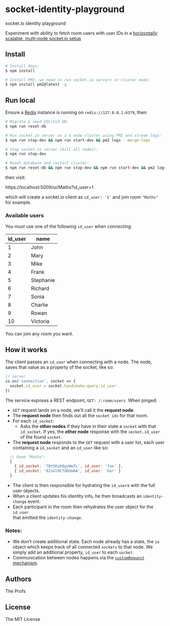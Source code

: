 # socket-identity-playground
socket.io identity playground

Experiment with ability to fetch room users with user IDs in
a [horizontally scalable, multi-node socket.io setup][socket.io-multiple-nodes]

## Install

```bash
# Install deps:
$ npm install

# Install PM2, we need to run socket.io servers in cluster mode:
$ npm install pm2@latest -g
```

## Run local

Ensure a [Redis][redis] instance is running on `redis://127.0.0.1:6379`, then:

```bash
# Migrate & seed SQLite3 DB:
$ npm run reset-db

# Run socket.io server as a 4 node cluster using PM2 and stream logs:
$ npm run stop-dev && npm run start-dev && pm2 logs --merge-logs

# Stop socket.io server (kill all nodes):
$ npm run stop-dev

# Reset database and restart cluster:
$ npm run reset-db && npm run stop-dev && npm run start-dev && pm2 logs --merge-logs
```

then visit:

https://localhost:5009/ui/Maths?id_user=1

which will create a socket.io client as `id_user: '1'` and join room `"Maths"`
for example.

### Available users

You *must* use one of the following `id_user` when connecting:

| id_user | name      |
|---------|-----------|
| 1       | John      |
| 2       | Mary      |
| 3       | Mike      |
| 4       | Frank     |
| 5       | Stephanie |
| 6       | Richard   |
| 7       | Sonia     |
| 8       | Charlie   |
| 9       | Rowan     |
| 10      | Victoria  |

You can join any room you want.

## How it works

The client passes an `id_user` when connecting with a node.
The node, saves that value as a property of the socket, like so:

```js
// server
io.on('connection', socket => {
  socket.id_user = socket.handshake.query.id_user
})
```

The service exposes a REST endpoint, `GET: /:room/users`.
When pinged:

- `GET` request lands on a node, we'll call it the **request node**.
- The **request node** then finds out all the `socket ids` for that room.
- For each `id_socket`:
  - Asks the **other nodes** if they have in their state a `socket` with that
    `id_socket`.
    If yes, the **other node** response with the `socket.id_user` of the
    found `socket`.
- The **request node** responds to the `GET` request with a user list,
  each user containing a `id_socket` and an `id_user` like so:

```js
  // Room "Maths":
  [
    { id_socket: '70tSKzb9gzWwfL', id_user: 'foo' },
    { id_socket: '62sGlHCfUDdmAA', id_user: 'bar' }
  ]
```

- The client is then responsible for hydrating the `id_user`s with the full
  user objects.
- When a client updates his identity info, he then broadcasts an
  `identity-change` event.
- Each participant in the room then rehydrates the user object for the `id_user`  
  that emitted the `identity-change`.

### Notes:

- We don't create additional state. Each node already has a state, the `io`
  object which keeps track of all connected `sockets` to that node.
  We simply add an additional property, `id_user` to each `socket`.
- Communication between nodes happens via the [`customRequest` mechanism][socketio-custom-request].

## Authors

The Profs

## License

The MIT License

[socket.io-multiple-nodes]: https://socket.io/docs/v3/using-multiple-nodes/
[redis]: https://redis.io/
[socketio-custom-request]: https://github.com/socketio/socket.io-redis-adapter/tree/01028d03dbdc9cc05c940a2ac6bc367119165c16#redisadaptercustomrequestdataobject-fnfunction
